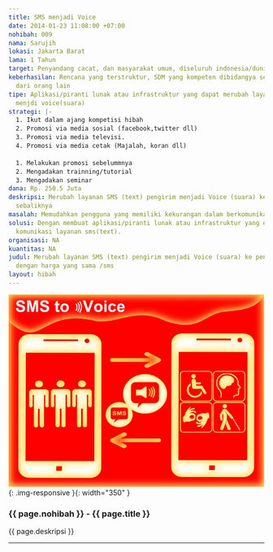 ```yaml
---
title: SMS menjadi Voice
date: 2014-01-23 11:08:00 +07:00
nohibah: 009
nama: Sarujih
lokasi: Jakarta Barat
lama: 1 Tahun
target: Penyandang cacat, dan masyarakat umum, diseluruh indonesia/dunia
keberhasilan: Rencana yang terstruktur, SDM yang kompeten dibidangya serta dukungan
  dari orang lain
tipe: Aplikasi/piranti lunak atau infrastruktur yang dapat merubah layanan sms(text)
  menjdi voice(suara)
strategi: |-
  1. Ikut dalam ajang kompetisi hibah
  2. Promosi via media sosial (facebook,twitter dll)
  3. Promosi via media televisi.
  4. Promosi via media cetak (Majalah, koran dll)

  1. Melakukan promosi sebelummnya
  2. Mengadakan trainning/tutorial
  3. Mengadakan seminar
dana: Rp. 250.5 Juta
deskripsi: Merubah layanan SMS (text) pengirim menjadi Voice (suara) ke penerima dan
  sebaliknya
masalah: Memudahkan pengguna yang memiliki kekurangan dalam berkomunikasi via sms(text)
solusi: Dengan membuat aplikasi/piranti lunak atau infrastruktur yang dapat merubah
  komunikasi layanan sms(text).
organisasi: NA
kuantitas: NA
judul: Merubah layanan SMS (text) pengirim menjadi Voice (suara) ke penerima dan sebaliknya
  dengan harga yang sama /sms
layout: hibah
---
```


![009](/static/img/hibahcms/009.jpg){: .img-responsive }{: width="350" }

### {{ page.nohibah }} - {{ page.title }}

{{ page.deskripsi }}

---
